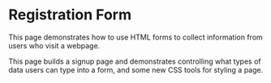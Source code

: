 # Registration Form

This page demonstrates how to use HTML forms to collect information from users who visit a webpage.

This page builds a signup page and demonstrates controlling what types of data users can type into a form, and some new CSS tools for styling a page.